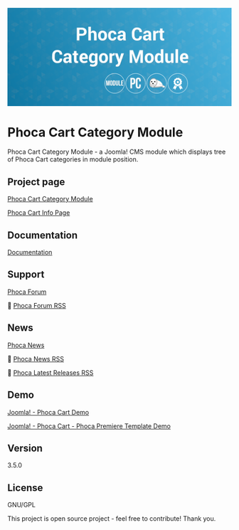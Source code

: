 



![Phoca Cart Category Module](https://github.com/PhocaCz/PhocaCartCategoryModule/blob/master/mod_phocacart_category.png)

# Phoca Cart Category Module



Phoca Cart Category Module - a Joomla! CMS module which displays tree of Phoca Cart categories in module position.



## Project page

[Phoca Cart Category Module](https://www.phoca.cz/phoca-cart-category-module)

[Phoca Cart Info Page](https://www.phoca.cz/project/phocacart-joomla-ecommerce)



## Documentation

[Documentation](https://www.phoca.cz/documentation/category/121-phoca-cart-category-module)





## Support

[Phoca Forum](https://www.phoca.cz/forum)

:bell: [Phoca Forum RSS](https://www.phoca.cz/forum/app.php/feed)



## News

[Phoca News](https://www.phoca.cz/news)

:bell: [Phoca News RSS](https://www.phoca.cz/news?format=feed&type=rss)

:bell: [Phoca Latest Releases RSS](https://www.phoca.cz/download/feed/111?format=feed&type=rss)



## Demo

[Joomla! - Phoca Cart Demo](https://www.phoca.cz/phocacartdemo/)

[Joomla! - Phoca Cart - Phoca Premiere Template Demo](https://www.phoca.cz/phocacartdemo/premiere/)



## Version

3.5.0



## License

GNU/GPL



This project is open source project - feel free to contribute! Thank you.
